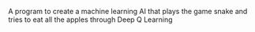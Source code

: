 A program to create a machine learning AI that plays the game snake and tries to eat all the apples through Deep Q Learning 
